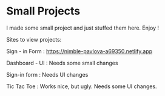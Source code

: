 # Small Projects
 
 I made some small project and just stuffed them here. Enjoy !

Sites to view projects:

  Sign - in Form : https://nimble-pavlova-a69350.netlify.app
  
  Dashboard - UI : Needs some small changes
  
  Sign-in form : Needs UI changes
  
  Tic Tac Toe : Works nice, but ugly. Needs some UI changes.
